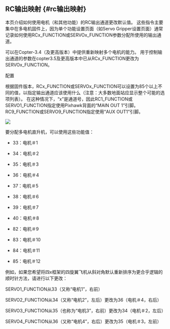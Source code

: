 ## RC输出映射 {#rc输出映射}

本页介绍如何使用电机（和其他功能）的RC输出通道更改默认值。 这些指令主要集中在多电机固件上，因为单个功能设置页面（如Servo Gripper设置页面）通常记录如何使用RCx\_FUNCTION或SERVOx\_FUNCTION参数分配所使用的输出通道。

可以在Copter-3.4（及更高版本）中提供重新映射多个电机的能力。 用于控制输出通道的参数在copter3.5及更高版本中已从RCx\_FUNCTION更改为SERVOx\_FUNCTION。

配置

根据固件版本，RCx\_FUNCTION或SERVOx\_FUNCTION可以设置为85个以上不同的值，以指定输出通道应该使用什么（注意：大多数地面站应显示整个可能的选项列表）。 在这种情况下，“x”是通道号，因此RC1\_FUNCTION或SERVO1\_FUNCTION指定使用Pixhawk背面的“MAIN OUT 1”引脚。 RC9\_FUNCTION或SERVO9\_FUNCTION指定使用“AUX OUT1”引脚。

![](http://doc.cuav.net/PixHack/assets/ser1.png)

要分配多电机直升机，可以使用这些功能值：

* 33：电机＃1

* 34：电机＃2

* 35：电机＃3

* 36：电机＃4

* 37：电机＃5

* 38：电机＃6

* 39：电机＃7

* 40：电机＃8

* 82：电机＃9

* 83：电机＃10

* 84：电机＃11

* 85：电机＃12

例如，如果您希望将四x框架的四旋翼飞机从斜对角默认重新排序为更合乎逻辑的顺时针方法，请进行以下更改：

SERVO1\_FUNCTION从33（又称“电机1”，右前）

SERVO2\_FUNCTION从34（又称“电机2”，左后）更改为36（电机＃4，右后）

SERVO3\_FUNCTION从35（也称为“电机3”，右前）更改为34（电机＃2，左后）

SERVO4\_FUNCTION从36（又称“电机4”，右后）更改为35（电机＃3，左前）

